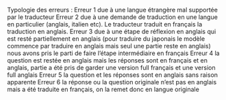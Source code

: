 
Typologie des erreurs :
Erreur 1 due à une langue étrangère mal supportée par le traducteur
Erreur 2 due à une demande de traduction en une langue en particulier (anglais, italien etc). Le traducteur traduit en français la traduction en anglais.
Erreur 3 due à une étape de réflexion en anglais qui est resté partiellement en anglais (pour traduire du japonais le modèle commence par traduire en anglais mais seul une partie reste en anglais) nous avons pris le parti de faire l’étape intermédiaire en français
Erreur 4 la question est restée en anglais mais les réponses sont en français et en anglais, partie a été pris de garder une version full français et une version full anglais
Erreur 5 la question et les réponses sont en anglais sans raison apparente
Erreur 6 la réponse ou la question originale n’est pas en anglais mais a été traduite en français, on la remet donc en langue originale


